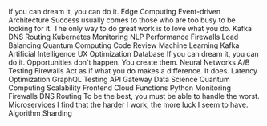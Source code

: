 If you can dream it, you can do it. Edge Computing Event-driven Architecture Success usually comes to those who are too busy to be looking for it. The only way to do great work is to love what you do. Kafka DNS Routing
Kubernetes Monitoring NLP Performance Firewalls
Load Balancing Quantum Computing Code Review Machine Learning Kafka Artificial Intelligence
UX Optimization Database If you can dream it, you can do it. Opportunities don't happen. You create them. Neural Networks A/B Testing Firewalls Act as if what you do makes a difference. It does. Latency Optimization GraphQL Testing
API Gateway Data Science Quantum Computing Scalability Frontend Cloud Functions Python Monitoring Firewalls DNS Routing To be the best, you must be able to handle the worst. Microservices I find that the harder I work, the more luck I seem to have. Algorithm Sharding

